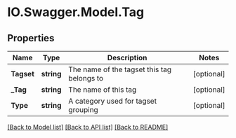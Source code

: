 # IO.Swagger.Model.Tag
## Properties

Name | Type | Description | Notes
------------ | ------------- | ------------- | -------------
**Tagset** | **string** | The name of the tagset this tag belongs to | [optional] 
**_Tag** | **string** | The name of this tag | [optional] 
**Type** | **string** | A category used for tagset grouping | [optional] 

[[Back to Model list]](../README.md#documentation-for-models) [[Back to API list]](../README.md#documentation-for-api-endpoints) [[Back to README]](../README.md)

